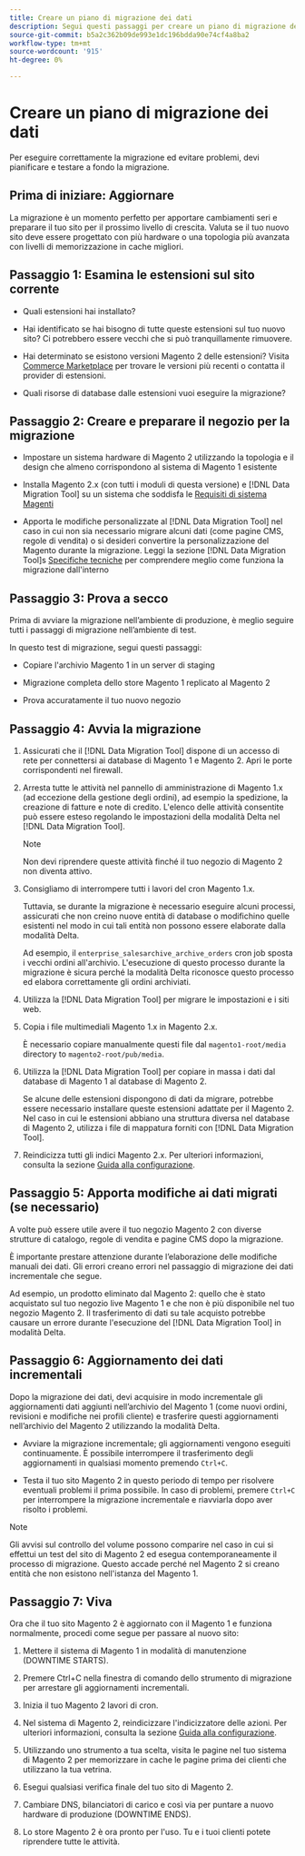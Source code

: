 ```yaml
---
title: Creare un piano di migrazione dei dati
description: Segui questi passaggi per creare un piano di migrazione dei dati per garantire il successo dell’aggiornamento dal Magento 1 al Magento 2.
source-git-commit: b5a2c362b09de993e1dc196bdda90e74cf4a8ba2
workflow-type: tm+mt
source-wordcount: '915'
ht-degree: 0%

---
```



# Creare un piano di migrazione dei dati

Per eseguire correttamente la migrazione ed evitare problemi, devi pianificare e testare a fondo la migrazione.

## Prima di iniziare: Aggiornare

La migrazione è un momento perfetto per apportare cambiamenti seri e preparare il tuo sito per il prossimo livello di crescita. Valuta se il tuo nuovo sito deve essere progettato con più hardware o una topologia più avanzata con livelli di memorizzazione in cache migliori.

## Passaggio 1: Esamina le estensioni sul sito corrente

* Quali estensioni hai installato?

* Hai identificato se hai bisogno di tutte queste estensioni sul tuo nuovo sito? Ci potrebbero essere vecchi che si può tranquillamente rimuovere.

* Hai determinato se esistono versioni Magento 2 delle estensioni? Visita [Commerce Marketplace] per trovare le versioni più recenti o contatta il provider di estensioni.

* Quali risorse di database dalle estensioni vuoi eseguire la migrazione?

## Passaggio 2: Creare e preparare il negozio per la migrazione

* Impostare un sistema hardware di Magento 2 utilizzando la topologia e il design che almeno corrispondono al sistema di Magento 1 esistente

* Installa Magento 2.x (con tutti i moduli di questa versione) e [!DNL Data Migration Tool] su un sistema che soddisfa le [Requisiti di sistema Magenti]

* Apporta le modifiche personalizzate al [!DNL Data Migration Tool] nel caso in cui non sia necessario migrare alcuni dati (come pagine CMS, regole di vendita) o si desideri convertire la personalizzazione del Magento durante la migrazione. Leggi la sezione [!DNL Data Migration Tool]s [Specifiche tecniche](technical-specification.md) per comprendere meglio come funziona la migrazione dall&#39;interno

## Passaggio 3: Prova a secco

Prima di avviare la migrazione nell’ambiente di produzione, è meglio seguire tutti i passaggi di migrazione nell’ambiente di test.

In questo test di migrazione, segui questi passaggi:

* Copiare l&#39;archivio Magento 1 in un server di staging

* Migrazione completa dello store Magento 1 replicato al Magento 2

* Prova accuratamente il tuo nuovo negozio

## Passaggio 4: Avvia la migrazione

1. Assicurati che il [!DNL Data Migration Tool] dispone di un accesso di rete per connettersi ai database di Magento 1 e Magento 2. Apri le porte corrispondenti nel firewall.

1. Arresta tutte le attività nel pannello di amministrazione di Magento 1.x (ad eccezione della gestione degli ordini), ad esempio la spedizione, la creazione di fatture e note di credito. L&#39;elenco delle attività consentite può essere esteso regolando le impostazioni della modalità Delta nel [!DNL Data Migration Tool].

   >[!NOTE]
   >
   >Non devi riprendere queste attività finché il tuo negozio di Magento 2 non diventa attivo.

1. Consigliamo di interrompere tutti i lavori del cron Magento 1.x.

   Tuttavia, se durante la migrazione è necessario eseguire alcuni processi, assicurati che non creino nuove entità di database o modifichino quelle esistenti nel modo in cui tali entità non possono essere elaborate dalla modalità Delta.

   Ad esempio, il `enterprise_salesarchive_archive_orders` cron job sposta i vecchi ordini all&#39;archivio. L&#39;esecuzione di questo processo durante la migrazione è sicura perché la modalità Delta riconosce questo processo ed elabora correttamente gli ordini archiviati.

1. Utilizza la [!DNL Data Migration Tool] per migrare le impostazioni e i siti web.

1. Copia i file multimediali Magento 1.x in Magento 2.x.

   È necessario copiare manualmente questi file dal `magento1-root/media` directory to `magento2-root/pub/media`.

1. Utilizza la [!DNL Data Migration Tool] per copiare in massa i dati dal database di Magento 1 al database di Magento 2.

   Se alcune delle estensioni dispongono di dati da migrare, potrebbe essere necessario installare queste estensioni adattate per il Magento 2. Nel caso in cui le estensioni abbiano una struttura diversa nel database di Magento 2, utilizza i file di mappatura forniti con [!DNL Data Migration Tool].

1. Reindicizza tutti gli indici Magento 2.x. Per ulteriori informazioni, consulta la sezione [Guida alla configurazione].

## Passaggio 5: Apporta modifiche ai dati migrati (se necessario)

A volte può essere utile avere il tuo negozio Magento 2 con diverse strutture di catalogo, regole di vendita e pagine CMS dopo la migrazione.

È importante prestare attenzione durante l’elaborazione delle modifiche manuali dei dati. Gli errori creano errori nel passaggio di migrazione dei dati incrementale che segue.

Ad esempio, un prodotto eliminato dal Magento 2: quello che è stato acquistato sul tuo negozio live Magento 1 e che non è più disponibile nel tuo negozio Magento 2. Il trasferimento di dati su tale acquisto potrebbe causare un errore durante l&#39;esecuzione del [!DNL Data Migration Tool] in modalità Delta.

## Passaggio 6: Aggiornamento dei dati incrementali

Dopo la migrazione dei dati, devi acquisire in modo incrementale gli aggiornamenti dati aggiunti nell’archivio del Magento 1 (come nuovi ordini, revisioni e modifiche nei profili cliente) e trasferire questi aggiornamenti nell’archivio del Magento 2 utilizzando la modalità Delta.

* Avviare la migrazione incrementale; gli aggiornamenti vengono eseguiti continuamente. È possibile interrompere il trasferimento degli aggiornamenti in qualsiasi momento premendo `Ctrl+C`.

* Testa il tuo sito Magento 2 in questo periodo di tempo per risolvere eventuali problemi il prima possibile. In caso di problemi, premere `Ctrl+C` per interrompere la migrazione incrementale e riavviarla dopo aver risolto i problemi.

>[!NOTE]
>
>Gli avvisi sul controllo del volume possono comparire nel caso in cui si effettui un test del sito di Magento 2 ed esegua contemporaneamente il processo di migrazione. Questo accade perché nel Magento 2 si creano entità che non esistono nell&#39;istanza del Magento 1.

## Passaggio 7: Viva

Ora che il tuo sito Magento 2 è aggiornato con il Magento 1 e funziona normalmente, procedi come segue per passare al nuovo sito:

1. Mettere il sistema di Magento 1 in modalità di manutenzione (DOWNTIME STARTS).

1. Premere Ctrl+C nella finestra di comando dello strumento di migrazione per arrestare gli aggiornamenti incrementali.

1. Inizia il tuo Magento 2 lavori di cron.

1. Nel sistema di Magento 2, reindicizzare l&#39;indicizzatore delle azioni. Per ulteriori informazioni, consulta la sezione [Guida alla configurazione].

1. Utilizzando uno strumento a tua scelta, visita le pagine nel tuo sistema di Magento 2 per memorizzare in cache le pagine prima dei clienti che utilizzano la tua vetrina.

1. Esegui qualsiasi verifica finale del tuo sito di Magento 2.

1. Cambiare DNS, bilanciatori di carico e così via per puntare a nuovo hardware di produzione (DOWNTIME ENDS).

1. Lo store Magento 2 è ora pronto per l&#39;uso. Tu e i tuoi clienti potete riprendere tutte le attività.

<!-- LINK ADDRESSES -->
[Requisiti di sistema Magenti]: https://devdocs.magento.com/guides/v2.4/install-gde/system-requirements.html
[Commerce Marketplace]: https://marketplace.magento.com
[Guida alla configurazione]: https://experienceleague.adobe.com/docs/commerce-operations/configuration-guide/cli/manage-indexers.html
